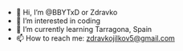 - 👋 Hi, I’m @BBYTxD or Zdravko
- 👀 I’m interested in coding
- 🌱 I’m currently learning Tarragona, Spain
- 📫 How to reach me: zdravkojilkov5@gmail.com

<!---
BBYTxD/BBYTxD is a ✨ special ✨ repository because its `README.md` (this file) appears on your GitHub profile.
You can click the Preview link to take a look at your changes.
--->
